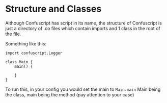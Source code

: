 # Structure and Classes

Although Confuscript has script in its name, the structure of Confuscript is just a directory of 
.co files which contain imports and 1 class in the root of the file.

Something like this:

```confuscript
import confuscript.Logger

class Main {
    main() {
    
    }
}
```

To run this, in your config you would set the main to `Main.main` Main being the class, main 
being the method (pay attention to your case)
